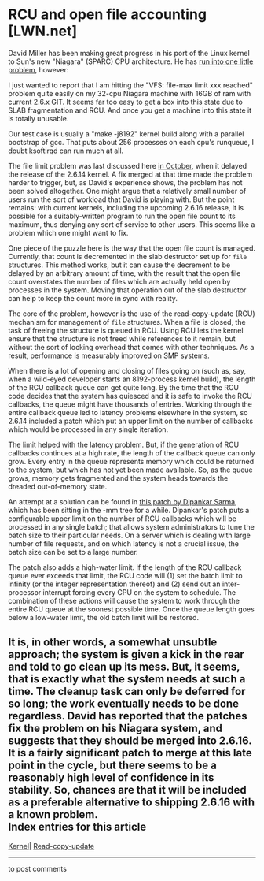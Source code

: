 # RCU and open file accounting [LWN.net]

David Miller has been making great progress in his port of the Linux kernel to Sun's new "Niagara" (SPARC) CPU architecture. He has [run into one little problem](/Articles/174642/), however: 

I just wanted to report that I am hitting the "VFS: file-max limit xxx reached" problem quite easily on my 32-cpu Niagara machine with 16GB of ram with current 2.6.x GIT. It seems far too easy to get a box into this state due to SLAB fragmentation and RCU. And once you get a machine into this state it is totally unusable. 

Our test case is usually a "make -j8192" kernel build along with a parallel bootstrap of gcc. That puts about 256 processes on each cpu's runqueue, I doubt ksoftirqd can run much at all. 

The file limit problem was last discussed here [in October](http://lwn.net/Articles/156144/), when it delayed the release of the 2.6.14 kernel. A fix merged at that time made the problem harder to trigger, but, as David's experience shows, the problem has not been solved altogether. One might argue that a relatively small number of users run the sort of workload that David is playing with. But the point remains: with current kernels, including the upcoming 2.6.16 release, it is possible for a suitably-written program to run the open file count to its maximum, thus denying any sort of service to other users. This seems like a problem which one might want to fix. 

One piece of the puzzle here is the way that the open file count is managed. Currently, that count is decremented in the slab destructor set up for `file` structures. This method works, but it can cause the decrement to be delayed by an arbitrary amount of time, with the result that the open file count overstates the number of files which are actually held open by processes in the system. Moving that operation out of the slab destructor can help to keep the count more in sync with reality. 

The core of the problem, however is the use of the read-copy-update (RCU) mechanism for management of `file` structures. When a file is closed, the task of freeing the structure is queued in RCU. Using RCU lets the kernel ensure that the structure is not freed while references to it remain, but without the sort of locking overhead that comes with other techniques. As a result, performance is measurably improved on SMP systems. 

When there is a lot of opening and closing of files going on (such as, say, when a wild-eyed developer starts an 8192-process kernel build), the length of the RCU callback queue can get quite long. By the time that the RCU code decides that the system has quiesced and it is safe to invoke the RCU callbacks, the queue might have thousands of entries. Working through the entire callback queue led to latency problems elsewhere in the system, so 2.6.14 included a patch which put an upper limit on the number of callbacks which would be processed in any single iteration. 

The limit helped with the latency problem. But, if the generation of RCU callbacks continues at a high rate, the length of the callback queue can only grow. Every entry in the queue represents memory which could be returned to the system, but which has not yet been made available. So, as the queue grows, memory gets fragmented and the system heads towards the dreaded out-of-memory state. 

An attempt at a solution can be found in [this patch by Dipankar Sarma](http://www.hill9.org/linux/kernel/patches/2.6.16-rc3/rcu-batch-tuning.patch), which has been sitting in the -mm tree for a while. Dipankar's patch puts a configurable upper limit on the number of RCU callbacks which will be processed in any single batch; that allows system administrators to tune the batch size to their particular needs. On a server which is dealing with large number of file requests, and on which latency is not a crucial issue, the batch size can be set to a large number. 

The patch also adds a high-water limit. If the length of the RCU callback queue ever exceeds that limit, the RCU code will (1) set the batch limit to infinity (or the integer representation thereof) and (2) send out an inter-processor interrupt forcing every CPU on the system to schedule. The combination of these actions will cause the system to work through the entire RCU queue at the soonest possible time. Once the queue length goes below a low-water limit, the old batch limit will be restored. 

It is, in other words, a somewhat unsubtle approach; the system is given a kick in the rear and told to go clean up its mess. But, it seems, that is exactly what the system needs at such a time. The cleanup task can only be deferred for so long; the work eventually needs to be done regardless. David has reported that the patches fix the problem on his Niagara system, and suggests that they should be merged into 2.6.16. It is a fairly significant patch to merge at this late point in the cycle, but there seems to be a reasonably high level of confidence in its stability. So, chances are that it will be included as a preferable alternative to shipping 2.6.16 with a known problem.  
Index entries for this article  
---  
[Kernel](/Kernel/Index)| [Read-copy-update](/Kernel/Index#Read-copy-update)  
  


* * *

to post comments 
